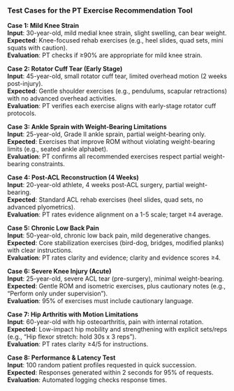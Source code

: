 ### Test Cases for the PT Exercise Recommendation Tool

**Case 1: Mild Knee Strain**  
**Input**: 30-year-old, mild medial knee strain, slight swelling, can bear weight.  
**Expected**: Knee-focused rehab exercises (e.g., heel slides, quad sets, mini squats with caution).  
**Evaluation**: PT checks if ≥90% are appropriate for mild knee strain.

**Case 2: Rotator Cuff Tear (Early Stage)**  
**Input**: 45-year-old, small rotator cuff tear, limited overhead motion (2 weeks post-injury).  
**Expected**: Gentle shoulder exercises (e.g., pendulums, scapular retractions) with no advanced overhead activities.  
**Evaluation**: PT verifies each exercise aligns with early-stage rotator cuff protocols.

**Case 3: Ankle Sprain with Weight-Bearing Limitations**  
**Input**: 25-year-old, Grade II ankle sprain, partial weight-bearing only.  
**Expected**: Exercises that improve ROM without violating weight-bearing limits (e.g., seated ankle alphabet).  
**Evaluation**: PT confirms all recommended exercises respect partial weight-bearing constraints.

**Case 4: Post-ACL Reconstruction (4 Weeks)**  
**Input**: 20-year-old athlete, 4 weeks post-ACL surgery, partial weight-bearing.  
**Expected**: Standard ACL rehab exercises (heel slides, quad sets, no advanced plyometrics).  
**Evaluation**: PT rates evidence alignment on a 1-5 scale; target ≥4 average.

**Case 5: Chronic Low Back Pain**  
**Input**: 50-year-old, chronic low back pain, mild degenerative changes.  
**Expected**: Core stabilization exercises (bird-dog, bridges, modified planks) with clear instructions.  
**Evaluation**: PT rates clarity and evidence; clarity and evidence scores ≥4.

**Case 6: Severe Knee Injury (Acute)**  
**Input**: 25-year-old, severe ACL tear (pre-surgery), minimal weight-bearing.  
**Expected**: Gentle ROM and isometric exercises, plus cautionary notes (e.g., “Perform only under supervision”).  
**Evaluation**: 95% of exercises must include cautionary language.

**Case 7: Hip Arthritis with Motion Limitations**  
**Input**: 60-year-old with hip osteoarthritis, pain with internal rotation.  
**Expected**: Low-impact hip mobility and strengthening with explicit sets/reps (e.g., “Hip flexor stretch: hold 30s x 3 reps”).  
**Evaluation**: PT rates clarity ≥4/5 for instructions.

**Case 8: Performance & Latency Test**  
**Input**: 100 random patient profiles requested in quick succession.  
**Expected**: Responses generated within 2 seconds for 95% of requests.  
**Evaluation**: Automated logging checks response times.